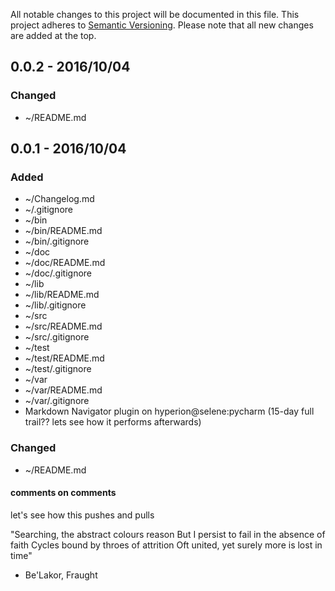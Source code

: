 All notable changes to this project will be documented in this file.
This project adheres to [Semantic Versioning](http://semver.org/).
Please note that all new changes are added at the top.

## 0.0.2 - 2016/10/04
### Changed
- ~/README.md

## 0.0.1 - 2016/10/04
### Added
- ~/Changelog.md
- ~/.gitignore
- ~/bin
- ~/bin/README.md
- ~/bin/.gitignore
- ~/doc
- ~/doc/README.md
- ~/doc/.gitignore
- ~/lib
- ~/lib/README.md
- ~/lib/.gitignore
- ~/src
- ~/src/README.md
- ~/src/.gitignore
- ~/test
- ~/test/README.md
- ~/test/.gitignore
- ~/var
- ~/var/README.md
- ~/var/.gitignore
- Markdown Navigator plugin on hyperion@selene:pycharm 
  (15-day full trail?? lets see how it performs afterwards)

### Changed
- ~/README.md

#### comments on comments
let's see how this pushes and pulls

"Searching, the abstract colours reason
But I persist to fail in the absence of faith
Cycles bound by throes of attrition
Oft united, yet surely more is lost in time"

- Be'Lakor, Fraught